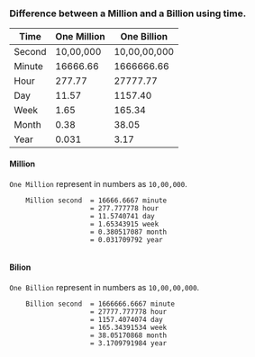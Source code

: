 ### Difference between a Million and a Billion using time.

|Time|One Million|One Billion|
|--|--|--|
| Second | 10,00,000 | 10,00,00,000 |
| Minute | 16666.66 | 1666666.66 |
| Hour | 277.77 | 27777.77 |
| Day | 11.57 | 1157.40 |
| Week | 1.65 | 165.34 |
| Month | 0.38 | 38.05 |
| Year | 0.031 | 3.17 |

#### Million
```One Million``` represent in numbers as ```10,00,000```.
```
    Million second  = 16666.6667 minute
                    = 277.777778 hour
                    = 11.5740741 day
                    = 1.65343915 week
                    = 0.380517087 month
                    = 0.031709792 year
   
```

#### Bilion
```One Billion``` represent in numbers as ```10,00,00,000```.
```
    Billion second  = 1666666.6667 minute
                    = 27777.777778 hour 
                    = 1157.4074074 day
                    = 165.34391534 week
                    = 38.05170868 month
                    = 3.1709791984 year
```